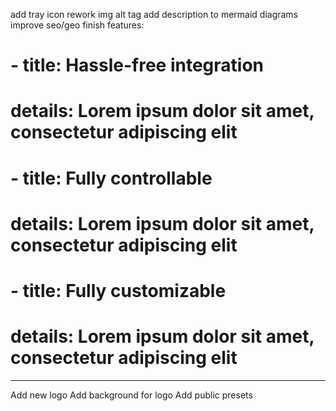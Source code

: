 add tray icon
rework img alt tag
add description to mermaid diagrams
improve seo/geo
finish
    features:
 # - title: Hassle-free integration
 #   details: Lorem ipsum dolor sit amet, consectetur adipiscing elit
 # - title:  Fully controllable
 #   details: Lorem ipsum dolor sit amet, consectetur adipiscing elit
 # - title:  Fully customizable
 #   details: Lorem ipsum dolor sit amet, consectetur adipiscing elit
---
Add new logo
Add background for logo
Add public presets